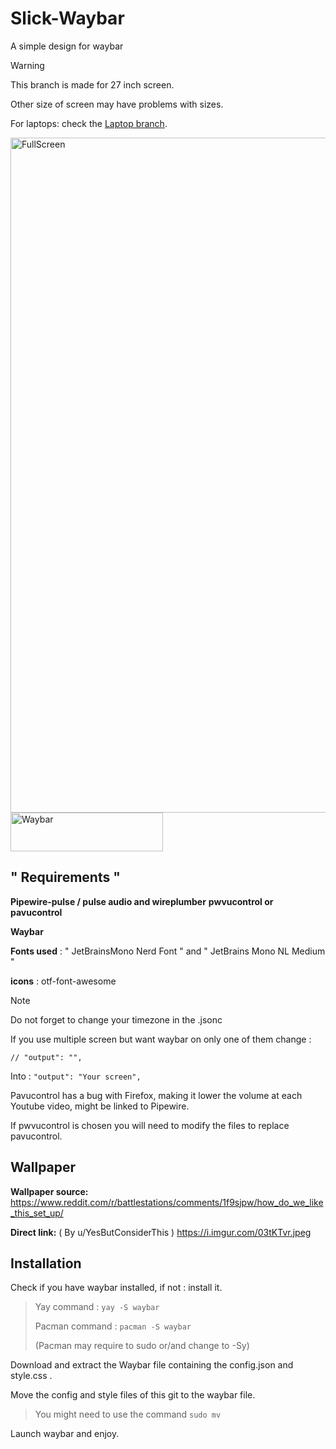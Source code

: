 # Slick-Waybar
A simple design for waybar

> [!WARNING]
> 
> This branch is made for 27 inch screen.
> 
> Other size of screen may have problems with sizes.
>
> For laptops: check the [Laptop branch](https://github.com/Nyexaas/Slick-Waybar/tree/Laptop).


<img width="1920" height="1080" alt="FullScreen" src="https://github.com/user-attachments/assets/50e34ddc-a21a-4ab9-b826-f2c03f5ab682" />


<img width="244" height="62" alt="Waybar" src="https://github.com/user-attachments/assets/e7dfbd2f-9faa-4b75-9d25-ee3542103b2d" />



## " Requirements "

**Pipewire-pulse / pulse audio and wireplumber**
**pwvucontrol or pavucontrol**

**Waybar**

**Fonts used** : " JetBrainsMono Nerd Font " and " JetBrains Mono NL Medium "

**icons** :  otf-font-awesome

>[!NOTE]
>Do not forget to change your timezone in the .jsonc
>
>If you use multiple screen but want waybar on only one of them change :
>
>``` // "output": "", ```
>
>Into :
>``` "output": "Your screen", ```
>
>Pavucontrol has a bug with Firefox, making it lower the volume at each Youtube video, might be linked to Pipewire.
>
>If pwvucontrol is chosen you will need to modify the files to replace pavucontrol.

## Wallpaper

**Wallpaper source:** https://www.reddit.com/r/battlestations/comments/1f9sjpw/how_do_we_like_this_set_up/

**Direct link:** ( By u/YesButConsiderThis ) https://i.imgur.com/03tKTvr.jpeg


## Installation
Check if you have waybar installed, if not : install it.

>Yay command : ``` yay -S waybar ```
>
>Pacman command : ``` pacman -S waybar ```
>
>(Pacman may require to sudo or/and change to -Sy)

Download and extract the Waybar file containing the config.json and style.css .

Move the config and style files of this git to the waybar file. 

> You might need to use the command ``` sudo mv ```

Launch waybar and enjoy.
